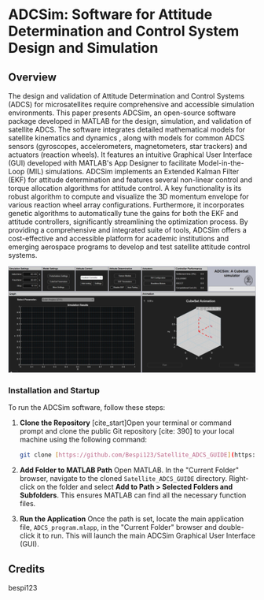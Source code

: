 # ADCSim: Software for Attitude Determination and Control System Design and Simulation
## Overview
The design and validation of Attitude Determination and Control Systems (ADCS) for microsatellites require comprehensive and accessible simulation environments. This paper presents ADCSim, an open-source software package developed in MATLAB for the design, simulation, and validation of satellite ADCS. The software integrates detailed mathematical models for satellite kinematics and dynamics , along with models for common ADCS sensors (gyroscopes, accelerometers, magnetometers, star trackers) and actuators (reaction wheels). It features an intuitive Graphical User Interface (GUI) developed with MATLAB's App Designer to facilitate Model-in-the-Loop (MIL) simulations. ADCSim implements an Extended Kalman Filter (EKF) for attitude determination and features several non-linear control and torque allocation algorithms for attitude control. A key functionality is its robust algorithm to compute and visualize the 3D momentum envelope for various reaction wheel array configurations. Furthermore, it incorporates genetic algorithms to automatically tune the gains for both the EKF and attitude controllers, significantly streamlining the optimization process. By providing a comprehensive and integrated suite of tools, ADCSim offers a cost-effective and accessible platform for academic institutions and emerging aerospace programs to develop and test satellite attitude control systems.

![ADCSim main window](figs/main_Guide.jpg)

### Installation and Startup

To run the ADCSim software, follow these steps:

1.  **Clone the Repository**
    [cite_start]Open your terminal or command prompt and clone the public Git repository [cite: 390] to your local machine using the following command:
    ```sh
    git clone [https://github.com/Bespi123/Satellite_ADCS_GUIDE](https://github.com/Bespi123/Satellite_ADCS_GUIDE)
    ```

2.  **Add Folder to MATLAB Path**
    Open MATLAB. In the "Current Folder" browser, navigate to the cloned `Satellite_ADCS_GUIDE` directory. Right-click on the folder and select **Add to Path > Selected Folders and Subfolders**. This ensures MATLAB can find all the necessary function files.

3.  **Run the Application**
    Once the path is set, locate the main application file, `ADCS_program.mlapp`, in the "Current Folder" browser and double-click it to run. This will launch the main ADCSim Graphical User Interface (GUI).

## Credits
bespi123
